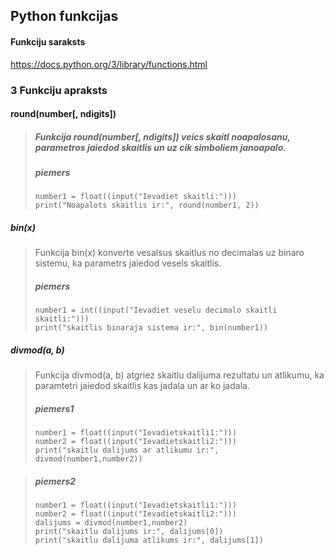 ## Python funkcijas
#### Funkciju saraksts
https://docs.python.org/3/library/functions.html


### 3 Funkciju apraksts
#### round(number[, ndigits])
> ##### Funkcija round(number[, ndigits]) veics skaitl noapalosanu, parametros jaiedod skaitlis un uz cik simboliem janoapalo.
> ##### piemers
> ```
> number1 = float((input("Ievadiet skaitli:")))
> print("Noapalots skaitlis ir:", round(number1, 2))
> ```

##### bin(x)
> Funkcija bin(x) konverte vesalsus skaitlus no decimalas uz binaro sistemu, ka parametrs jaiedod vesels skaitlis.
> ##### piemers
> ```
> number1 = int((input("Ievadiet veselu decimalo skaitli skaitli:")))
> print("skaitlis binaraja sistema ir:", bin(number1))
> ```

##### divmod(a, b)
> Funkcija divmod(a, b) atgriez skaitlu dalijuma rezultatu un atlikumu, ka paramtetri jaiedod skaitlis kas jadala un ar ko jadala.
> ##### piemers1
> ```
> number1 = float((input("Ievadietskaitli1:")))
> number2 = float((input("Ievadietskaitli2:")))
> print("skaitlu dalijums ar atlikumu ir:", divmod(number1,number2))
> ```

> ##### piemers2
> ```
> number1 = float((input("Ievadietskaitli1:")))
> number2 = float((input("Ievadietskaitli2:")))
> dalijums = divmod(number1,number2)
> print("skaitlu dalijums ir:", dalijums[0])
> print("skaitlu dalijuma atlikums ir:", dalijums[1])
> ```